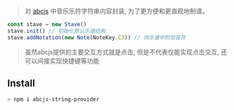 > 对 [abcjs](https://github.com/paulrosen/abcjs) 中音乐乐符字符串内容封装, 为了更方便和更直观地制谱。

```ts
const stave = new Stave()
stave.init() // 初始化默认乐谱结构
stave.addNotation(new Note(NoteKey.C3)) // 向乐谱中附加音符
```

> 虽然abcjs提供的主要交互方式就是点击, 但是不代表仅能实现点击交互, 还可以间接实现快捷键等功能

## Install
```bash
> npm i abcjs-string-provider
```
